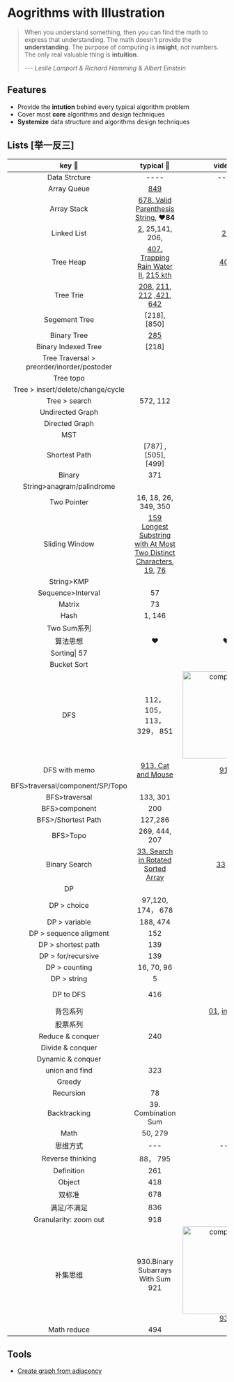 # Aogrithms with Illustration 


> When you understand something, then you can find the math to express that understanding. The math doesn't provide the **understanding**. The purpose of computing is **insight**, not numbers. The only real valuable thing is **intuition**.  
> 
> --- *Leslie Lamport & Richard Hamming & Albert Einstein*


## Features

- Provide the **intution** behind every typical algorithm problem 
- Cover most **core** algorithms and design techniques
- **Systemize** data structure and algorithms design techniques

## Lists [举一反三]

| key 🔑 | typical 👻 | video 🎦 | notes 📒 | comments(delete)  |
| :--------: | :---------: | :---------: | :---------: | :---------: | 
| Data Strcture| ---- | ---- | ---- | ---- |
| Array Queue| [849](https://leetcode.com/problems/maximize-distance-to-closest-person/description/) |  | |
| Array Stack|[678. Valid Parenthesis String](https://leetcode.com/problems/valid-parenthesis-string/description/), ❤️**84** |  | |**回眸**一笑，**原来**是你 |
| Linked List|[2](https://leetcode.com/problems/add-two-numbers/description/),  25,141, 206,| [25](https://youtu.be/W0QkqzwB9qY) | | 增删查改转; Dummy node, reverse, |
| Tree Heap | [407. Trapping Rain Water II](https://leetcode.com/problems/trapping-rain-water-ii/description/), [215 kth](https://leetcode.com/problems/kth-largest-element-in-an-array/description/) | [407](https://youtu.be/7niUr7LlviY) | [heap-407](https://github.com/WillWang-X/algorithms-delight/blob/master/cornerstone/heap-trapping-rain-water-II.ipynb) | [] BFS solution |
| Tree Trie| [208](https://leetcode.com/problems/implement-trie-prefix-tree/description/), [211](https://leetcode.com/problems/add-and-search-word-data-structure-design/description/), [212](https://leetcode.com/problems/word-search-ii/description/) ,[421](https://leetcode.com/problems/design-search-autocomplete-system/description/), [642](https://leetcode.com/problems/design-search-autocomplete-system/description/) |  | |
| Segement Tree| [218], [850] |  | |
| Binary Tree| [285](https://leetcode.com/problems/inorder-successor-in-bst/description/) |  | |
| Binary Indexed Tree| [218] |  | |
| Tree Traversal > preorder/inorder/postoder |  |  | |
| Tree topo |  |  | |
| Tree > insert/delete/change/cycle |  |  | |
| Tree > search | 572, 112 |  | |
| Undirected Graph|  |  | |
| Directed Graph|  |  | |
| MST |  |  | |
| Shortest Path| [787] ,[505], [499] |  | |
| Binary| 371 |  | |
| String>anagram/palindrome|  |  | |
| Two Pointer| 16, 18, 26, 349, 350 |  | |
| Sliding Window| [159 Longest Substring with At Most Two Distinct Characters](https://leetcode.com/problems/longest-substring-with-at-most-two-distinct-characters/description/), [19](https://leetcode.com/problems/remove-nth-node-from-end-of-list/description/), [76](https://leetcode.com/problems/minimum-window-substring/)  |  |[159](https://github.com/willwang-x/algorithms-with-illustrations/blob/master/stories/sliding-window-159.md)|
| String>KMP|  |  | |
| Sequence>Interval| 57 |  | |
| Matrix| 73 |  | |
| Hash| 1, 146 |  | |
| Two Sum系列|  |  | |
| 算法思想| ❤️ | ❤️ | ❤️ | ❤️|
| Sorting\| 57 |  | | | >merge/quick/heap/selection/insertion/bubble/counting/radix
| Bucket Sort|  |  | |
| DFS| 112， 105， 113， 329， 851 |<img src="https://i.imgur.com/RVGtn22.gif" alt="complement" width="200"/> <br> |   | |
| DFS with memo| [913. Cat and Mouse](https://leetcode.com/problems/cat-and-mouse/description/) | [913](https://youtu.be/WJ7uqznd_4s) | [913](https://leetcode.com/problems/cat-and-mouse/discuss/176268/Clean-Code-explained-in-detail-(Python))| DFS to DP |
| BFS>traversal/component/SP/Topo|  |  | |
| BFS>traversal| 133, 301 |  | |
| BFS>component| 200 |  | |
| BFS>/Shortest Path| 127,286 |  | |
| BFS>Topo| 269, 444, 207 |  | |
| Binary Search | [33. Search in Rotated Sorted Array](https://leetcode.com/problems/search-in-rotated-sorted-array-ii/description/) | [33](https://youtu.be/Rmny73Wx3D0) 35 | [?] | 减治系列, 搜索系列 |
| DP |  |  | |
| DP > choice| 97,120, 174， 678 |  | |
| DP > variable | 188, 474 |  | |
| DP > sequence aligment| 152 |  | |
| DP > shortest path| 139 |  | |
| DP > for/recursive| 139 |  | |
| DP > counting| 16, 70, 96 |  | |
| DP > string | 5 |  | |
| DP to DFS | 416 |  | [dp-2-dfs](https://github.com/willwang-x/algorithms-with-illustrations/blob/master/stories/dp-to-dfs-416.md)|
| 背包系列 |  | [01](https://www.youtube.com/watch?v=8LusJS5-AGo), [infinite](https://www.youtube.com/watch?v=jaNZ83Q3QGc&t=503s) | [knapsack](https://github.com/willwang-x/algorithms-with-illustrations/blob/master/stories/dp-knapsack.md)|
| 股票系列 |  |  | |
| Reduce & conquer | 240  |  | |
| Divide & conquer |  |  | |
| Dynamic & conquer |  |  | |
| union and find | 323 |  | |
| Greedy |  |  | |
| Recursion | 78 |  | |
| Backtracking | 39. Combination Sum |  | |
| Math |  50, 279 |  | |
| 思维方式 | ---| --- | --- | --- | 
| Reverse	thinking | 88， 795 |  | |
| Definition| 261 |  | |
| Object| 418 |  | |
| 双标准| 678 |  | |
| 满足/不满足| 836 |  | |
| Granularity: zoom out | 918 |  | [918](https://github.com/willwang-x/algorithms-with-illustrations/blob/master/stories/granularity-zoom-out-918.md)| |
| 补集思维 | 930.Binary Subarrays With Sum <br> 921 | <img src="https://i.imgur.com/0W32d8v.png" alt="complement" width="200"/> <br>[930](https://youtu.be/eRx56MI3Svo) | | |
| Math reduce | 494 |  | |


## Tools

- [Create graph from adjacency](https://repl.it/@WillWang42/adjacency-list-2-matrix)
